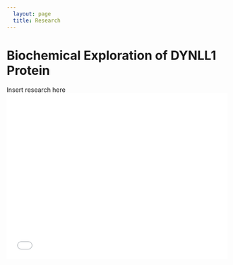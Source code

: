 ```yaml
---
  layout: page
  title: Research
---
```

# Biochemical Exploration of DYNLL1 Protein
Insert research here
<embed src="/assets/img/Project_ST592-TM.pdf" width="500" height="375" 
 type="application/pdf">

